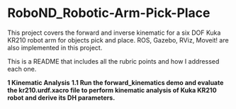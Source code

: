 # RoboND_Robotic-Arm-Pick-Place

This project covers the forward and inverse kinematic for a six DOF Kuka KR210 robot arm for objects pick and place.
ROS, Gazebo, RViz, Moveit! are also implemented in this project.

This is a README that includes all the rubric points and how I addressed each one.

**1 Kinematic Analysis**
**1.1 Run the forward_kinematics demo and evaluate the kr210.urdf.xacro file to perform kinematic analysis of Kuka KR210 robot and derive its DH parameters.**
